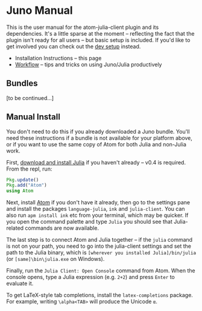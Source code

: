 # Juno Manual

This is the user manual for the atom-julia-client plugin and its dependencies. It's a little sparse at the moment – reflecting the fact that the plugin isn't ready for all users – but
basic setup is included. If you'd like to get involved you can check out the [dev
setup](../docs) instead.

* Installation Instructions – this page
* [Workflow](workflow.md) – tips and tricks on using Juno/Julia productively

## Bundles

[to be continued...]

## Manual Install

You don't need to do this if you already downloaded a Juno bundle. You'll need these instructions if a bundle is not available for your platform above, or if you want to use the same copy of Atom for both Julia and non-Julia work.

First, [download and install Julia](http://julialang.org/downloads) if you haven't already – v0.4 is required. From the repl, run:

```julia
Pkg.update()
Pkg.add("Atom")
using Atom
```

Next, install [Atom](https://atom.io) if you don't have it already, then go to the settings pane and install the packages `language-julia`, `ink` and
`julia-client`. You can also run `apm install ink` etc from your terminal, which may be quicker. If you open the command palette and type `Julia` you should see that
Julia-related commands are now available.

The last step is to connect Atom and Julia together –
if the `julia` command is not on your path, you need to go into the julia-client settings
and set the path to the Julia binary, which is `[wherever you installed
Julia]/bin/julia` (or `[same]\bin\julia.exe` on Windows).

Finally, run the `Julia Client: Open Console` command from Atom. When the console opens,
type a Julia expression (e.g. `2+2`) and press `Enter` to evaluate it.

To get LaTeX-style tab completions, install the `latex-completions` package.
For example, writing `\alpha<TAB>` will produce the Unicode `α`.
